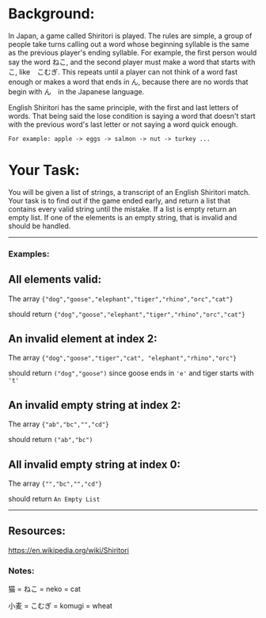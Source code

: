 # Background:
In Japan, a game called Shiritori is played. The rules are simple, a group of people take turns calling out a word whose beginning syllable is the same as the previous player's ending syllable. For example, the first person would say the word ねこ, and the second player must make a word that starts with こ, like　こむぎ. This repeats until a player can not think of a word fast enough or makes a word that ends in ん, because there are no words that begin with ん　in the Japanese language.

English Shiritori has the same principle, with the first and last letters of words. That being said the lose condition is saying a word that doesn't start with the previous word's last letter or not saying a word quick enough. 

``` For example: apple -> eggs -> salmon -> nut -> turkey ... ```


# Your Task:
You will be given a list of strings, a transcript of an English Shiritori match. Your task is to find out if the game ended early, and return a list that contains every valid string until the mistake. If a list is empty return an empty list. If one of the elements is an empty string, that is invalid and should be handled. 
**************************************************************************************
### Examples:

## All elements valid:
The array ```{"dog","goose","elephant","tiger","rhino","orc","cat"}```

should return `{"dog","goose","elephant","tiger","rhino","orc","cat"}`

## An invalid element at index 2:
The array ``` {"dog","goose","tiger","cat", "elephant","rhino","orc"} ``` 

should return ``` ("dog","goose") ``` 
since goose ends in `'e'` and tiger starts with `'t'`
## An invalid empty string at index 2:
The array ``` {"ab","bc","","cd"} ``` 

should return ``` ("ab","bc") ```

## All invalid empty string at index 0:
The array ``` {"","bc","","cd"} ``` 

should return ``` An Empty List ```

**************************************************************************************
## Resources:
https://en.wikipedia.org/wiki/Shiritori

###  Notes:

  猫 = ねこ = neko = cat
  
  小麦 = こむぎ = komugi = wheat

